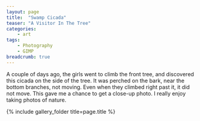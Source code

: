 ```yaml
---
layout: page
title:  "Swamp Cicada"
teaser: "A Visitor In The Tree"
categories:
    - art
tags:
    - Photography
    - GIMP
breadcrumb: true
---
```


A couple of days ago, the girls went to climb 
the front tree, and discovered this cicada on 
the side of the tree. It was perched on the 
bark, near the bottom branches, not moving. 
Even when they climbed right past it, it did 
not move. This gave me a chance to get a 
close-up photo. I really enjoy taking 
photos of nature.

{% include gallery_folder title=page.title %}



